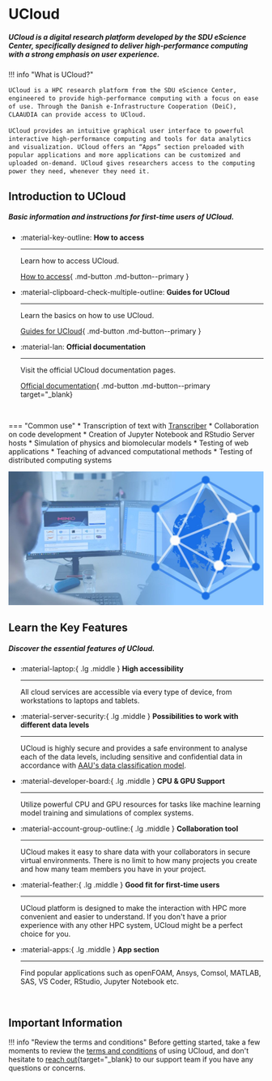 # UCloud

##### UCloud is a digital research platform developed by the SDU eScience Center, specifically designed to deliver high-performance computing with a strong emphasis on user experience.

!!! info "What is UCloud?"

    UCloud is a HPC research platform from the SDU eScience Center, engineered to provide high-performance computing with a focus on ease of use. Through the Danish e-Infrastructure Cooperation (DeiC), CLAAUDIA can provide access to UCloud.
    
    UCloud provides an intuitive graphical user interface to powerful interactive high-performance computing and tools for data analytics and visualization. UCloud offers an “Apps” section preloaded with popular applications and more applications can be customized and uploaded on-demand. UCloud gives researchers access to the computing power they need, whenever they need it.


## Introduction to UCloud

##### Basic information and instructions for first-time users of UCloud.

<div class="grid cards grid-three grid-button-bottom" markdown>

<!--
Icons can be searched and found here:
https://squidfunk.github.io/mkdocs-material/reference/icons-emojis/ (best, is to use the ones starting with material)
-->

- :material-key-outline: __How to access__ 

    ---

    Learn how to access UCloud.
  
    [How to access](/ucloud/how-to-access/){ .md-button .md-button--primary }

- :material-clipboard-check-multiple-outline: __Guides for UCloud__ 

    ---

    Learn the basics on how to use UCloud.

    [Guides for UCloud](/ucloud/guides/getting-started/){ .md-button .md-button--primary }

- :material-lan: __Official documentation__ 

    ---

    Visit the official UCloud documentation pages.

    [Official documentation](https://docs.cloud.sdu.dk/index.html){ .md-button .md-button--primary target="_blank}

</div>


<br> <!-- Just a little break -->

<div class="grid" markdown>

=== "Common use"
    * Transcription of text with [Transcriber](/ucloud/guides/transcriber/)
    * Collaboration on code development
    * Creation of Jupyter Notebook and RStudio Server hosts
    * Simulation of physics and biomolecular models
    * Testing of web applications
    * Teaching of advanced computational methods
    * Testing of distributed computing systems


![Image title](/assets/img/ucloud-hero.jpg)

</div>

## Learn the Key Features

##### Discover the essential features of UCloud.


<div class="grid cards grid-three" markdown>

<!--
Icons can be searched and found here:
https://squidfunk.github.io/mkdocs-material/reference/icons-emojis/ (best, is to use the ones starting with material)
-->

-   :material-laptop:{ .lg .middle } __High accessibility__

    ---
    
    All cloud services are accessible via every type of device, from workstations to laptops and tablets.

-   :material-server-security:{ .lg .middle } __Possibilities to work with different data levels__

    ---
    
    UCloud is highly secure and provides a safe environment to analyse each of the data levels, including sensitive and confidential data in accordance with [AAU's data classification model](https://www.security.aau.dk/data-classification/the-four-data-types-at-aau).

-   :material-developer-board:{ .lg .middle } __CPU & GPU Support__

    ---
    
    Utilize powerful CPU and GPU resources for tasks like machine learning model training and simulations of complex systems.

-   :material-account-group-outline:{ .lg .middle } __Collaboration tool__

    ---
    
    UCloud makes it easy to share data with your collaborators in secure virtual environments. There is no limit to how many projects you create and how many team members you have in your project.

-   :material-feather:{ .lg .middle } __Good fit for first-time users__

    ---
    
    UCloud platform is designed to make the interaction with HPC more convenient and easier to understand. If you don't have a prior experience with any other HPC system, UCloud might be a perfect choice for you.

-   :material-apps:{ .lg .middle } __App section__

    ---
    
    Find popular applications such as openFOAM, Ansys, Comsol, MATLAB, SAS, VS Coder, RStudio, Jupyter Notebook etc.

</div>

<br> <!-- Just a little break -->

## Important Information

!!! info "Review the terms and conditions"
    Before getting started, take a few moments to review the [terms and conditions](/ucloud/terms-and-conditions/) of using UCloud, and don't hesitate to [reach out](https://serviceportal.aau.dk/serviceportal?id=emp_taxonomy_topic&topic_id=82a253e8838fc21053711d447daad328){target="_blank} to our support team if you have any questions or concerns.
